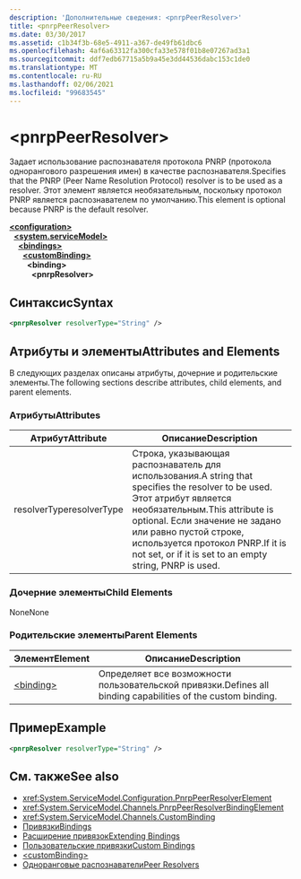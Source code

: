 ```yaml
---
description: 'Дополнительные сведения: <pnrpPeerResolver>'
title: <pnrpPeerResolver>
ms.date: 03/30/2017
ms.assetid: c1b34f3b-68e5-4911-a367-de49fb61dbc6
ms.openlocfilehash: 4af6a63312fa300cfa33e578f01b8e07267ad3a1
ms.sourcegitcommit: ddf7edb67715a5b9a45e3dd44536dabc153c1de0
ms.translationtype: MT
ms.contentlocale: ru-RU
ms.lasthandoff: 02/06/2021
ms.locfileid: "99683545"
---
```

# \<pnrpPeerResolver>

<span data-ttu-id="59c74-102">Задает использование распознавателя протокола PNRP (протокола однорангового разрешения имен) в качестве распознавателя.</span><span class="sxs-lookup"><span data-stu-id="59c74-102">Specifies that the PNRP (Peer Name Resolution Protocol) resolver is to be used as a resolver.</span></span> <span data-ttu-id="59c74-103">Этот элемент является необязательным, поскольку протокол PNRP является распознавателем по умолчанию.</span><span class="sxs-lookup"><span data-stu-id="59c74-103">This element is optional because PNRP is the default resolver.</span></span>  
  
[**\<configuration>**](../configuration-element.md)\
&nbsp;&nbsp;[**\<system.serviceModel>**](system-servicemodel.md)\
&nbsp;&nbsp;&nbsp;&nbsp;[**\<bindings>**](bindings.md)\
&nbsp;&nbsp;&nbsp;&nbsp;&nbsp;&nbsp;[**\<customBinding>**](custombinding.md)\
&nbsp;&nbsp;&nbsp;&nbsp;&nbsp;&nbsp;&nbsp;&nbsp;**\<binding>**\
&nbsp;&nbsp;&nbsp;&nbsp;&nbsp;&nbsp;&nbsp;&nbsp;&nbsp;&nbsp;**\<pnrpResolver>**  
  
## <a name="syntax"></a><span data-ttu-id="59c74-104">Синтаксис</span><span class="sxs-lookup"><span data-stu-id="59c74-104">Syntax</span></span>  
  
```xml  
<pnrpResolver resolverType="String" />
```  
  
## <a name="attributes-and-elements"></a><span data-ttu-id="59c74-105">Атрибуты и элементы</span><span class="sxs-lookup"><span data-stu-id="59c74-105">Attributes and Elements</span></span>  

 <span data-ttu-id="59c74-106">В следующих разделах описаны атрибуты, дочерние и родительские элементы.</span><span class="sxs-lookup"><span data-stu-id="59c74-106">The following sections describe attributes, child elements, and parent elements.</span></span>  
  
### <a name="attributes"></a><span data-ttu-id="59c74-107">Атрибуты</span><span class="sxs-lookup"><span data-stu-id="59c74-107">Attributes</span></span>  
  
|<span data-ttu-id="59c74-108">Атрибут</span><span class="sxs-lookup"><span data-stu-id="59c74-108">Attribute</span></span>|<span data-ttu-id="59c74-109">Описание</span><span class="sxs-lookup"><span data-stu-id="59c74-109">Description</span></span>|  
|---------------|-----------------|  
|<span data-ttu-id="59c74-110">resolverType</span><span class="sxs-lookup"><span data-stu-id="59c74-110">resolverType</span></span>|<span data-ttu-id="59c74-111">Строка, указывающая распознаватель для использования.</span><span class="sxs-lookup"><span data-stu-id="59c74-111">A string that specifies the resolver to be used.</span></span> <span data-ttu-id="59c74-112">Этот атрибут является необязательным.</span><span class="sxs-lookup"><span data-stu-id="59c74-112">This attribute is optional.</span></span> <span data-ttu-id="59c74-113">Если значение не задано или равно пустой строке, используется протокол PNRP.</span><span class="sxs-lookup"><span data-stu-id="59c74-113">If it is not set, or if it is set to an empty string, PNRP is used.</span></span>|  
  
### <a name="child-elements"></a><span data-ttu-id="59c74-114">Дочерние элементы</span><span class="sxs-lookup"><span data-stu-id="59c74-114">Child Elements</span></span>  

 <span data-ttu-id="59c74-115">None</span><span class="sxs-lookup"><span data-stu-id="59c74-115">None</span></span>  
  
### <a name="parent-elements"></a><span data-ttu-id="59c74-116">Родительские элементы</span><span class="sxs-lookup"><span data-stu-id="59c74-116">Parent Elements</span></span>  
  
|<span data-ttu-id="59c74-117">Элемент</span><span class="sxs-lookup"><span data-stu-id="59c74-117">Element</span></span>|<span data-ttu-id="59c74-118">Описание</span><span class="sxs-lookup"><span data-stu-id="59c74-118">Description</span></span>|  
|-------------|-----------------|  
|[\<binding>](bindings.md)|<span data-ttu-id="59c74-119">Определяет все возможности пользовательской привязки.</span><span class="sxs-lookup"><span data-stu-id="59c74-119">Defines all binding capabilities of the custom binding.</span></span>|  
  
## <a name="example"></a><span data-ttu-id="59c74-120">Пример</span><span class="sxs-lookup"><span data-stu-id="59c74-120">Example</span></span>  
  
```xml  
<pnrpResolver resolverType="String" />
```  
  
## <a name="see-also"></a><span data-ttu-id="59c74-121">См. также</span><span class="sxs-lookup"><span data-stu-id="59c74-121">See also</span></span>

- <xref:System.ServiceModel.Configuration.PnrpPeerResolverElement>
- <xref:System.ServiceModel.Channels.PnrpPeerResolverBindingElement>
- <xref:System.ServiceModel.Channels.CustomBinding>
- [<span data-ttu-id="59c74-122">Привязки</span><span class="sxs-lookup"><span data-stu-id="59c74-122">Bindings</span></span>](../../../wcf/bindings.md)
- [<span data-ttu-id="59c74-123">Расширение привязок</span><span class="sxs-lookup"><span data-stu-id="59c74-123">Extending Bindings</span></span>](../../../wcf/extending/extending-bindings.md)
- [<span data-ttu-id="59c74-124">Пользовательские привязки</span><span class="sxs-lookup"><span data-stu-id="59c74-124">Custom Bindings</span></span>](../../../wcf/extending/custom-bindings.md)
- [\<customBinding>](custombinding.md)
- [<span data-ttu-id="59c74-125">Одноранговые распознаватели</span><span class="sxs-lookup"><span data-stu-id="59c74-125">Peer Resolvers</span></span>](../../../wcf/feature-details/peer-resolvers.md)
